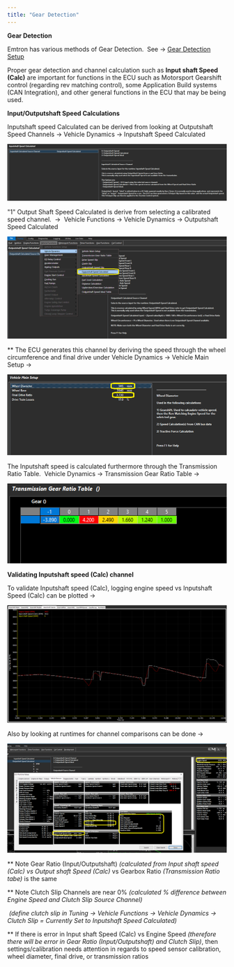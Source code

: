 ```yaml
---
title: "Gear Detection"
---
```



**Gear Detection**


Emtron has various methods of Gear Detection.&nbsp; See -\> [Gear Detection Setup](<Newtopic480.md>)

Proper gear detection and channel calculation such as **Input shaft Speed (Calc)** are important for functions in the ECU such as Motorsport Gearshift control (regarding rev matching control), some Application Build systems (CAN Integration), and other general functions in the ECU that may be being used.



**Input/Outputshaft Speed Calculations**



Inputshaft speed Calculated can be derived from looking at Outputshaft Speed Channels -\> Vehicle Dynamics -\> Inputshaft Speed Calculated


![Image](</img/NewItem884.png>)


"1" Output Shaft Speed Calculated is derive from selecting a calibrated speed channel.&nbsp; -\>&nbsp; Vehicle Functions -\> Vehicle Dynamics -\> Outputshaft Speed Calculated


![Image](</img/NewItem880.png>)



\*\* The ECU generates this channel by deriving the speed through the wheel circumference and final drive under Vehicle Dynamics -\> Vehicle Main Setup -\>&nbsp;


![Image](</img/NewItem883.png>)



The Inputshaft speed is calculated furthermore through the Transmission Ratio Table.&nbsp; Vehicle Dynamics -\> Transmission Gear Ratio Table -\>

![Image](</img/NewItem885.png>)




**Validating Inputshaft speed (Calc) channel**


To validate Inputshaft speed (Calc), logging engine speed vs Inputshaft Speed (Calc) can be plotted -\>&nbsp;



![Image](</img/NewItem887.png>)




Also by looking at runtimes for channel comparisons can be done -\>&nbsp;


![Image](</img/NewItem886.png>)


\*\* Note Gear Ratio (Input/Outputshaft) *(calculated from Input shaft speed (Calc) vs Output shaft Speed (Calc)* vs Gearbox Ratio *(Transmission Ratio tabe)* is the same

\*\* Note Clutch Slip Channels are near 0% *(calculated % difference between Engine Speed and Clutch Slip Source Channel)*

&nbsp;*(define clutch slip in Tuning -\> Vehicle Functions -\> Vehicle Dynamics -\> Clutch Slip = Currently Set to Inputshaft Speed Calculated)*



\*\* If there is error in Input shaft Speed (Calc) vs Engine Speed *(therefore there will be error in Gear Ratio (Input/Outputshaft) and Clutch Slip)*, then settings/calibration needs attention in regards to speed sensor calibration, wheel diameter, final drive, or transmission ratios


